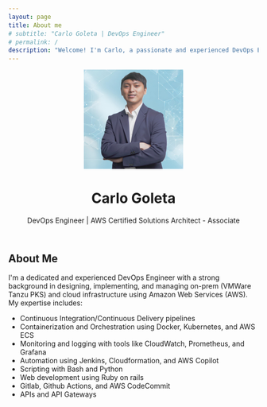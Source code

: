 ```yaml
---
layout: page
title: About me
# subtitle: "Carlo Goleta | DevOps Engineer"
# permalink: /
description: "Welcome! I'm Carlo, a passionate and experienced DevOps Engineer with a strong background in designing and implementing scalable cloud infrastructure using AWS services. With expertise in CI/CD pipelines, containerization, monitoring, and automation tools, I help organizations streamline their development processes and improve overall system performance."
---
```


<header class="masthead text-center">
  <div class="container">
    <!-- Add image of yourself here -->
    <img src="/assets/img/profile_picture.png" alt="Carlo Goleta's Profile Picture" width="200px" class="rounded-circle img-fluid profile-pic">
    <h1>Carlo Goleta</h1>
    <p class="text-muted">DevOps Engineer | AWS Certified Solutions Architect - Associate</p>
  </div>
</header>

<section id="about" class="bg-light py-5">
  <div class="container text-center">
    <h2>About Me</h2>
    <p>I'm a dedicated and experienced DevOps Engineer with a strong background in designing, implementing, and managing on-prem (VMWare Tanzu PKS) and cloud infrastructure using Amazon Web Services (AWS). My expertise includes:</p>
    <ul class="list-inline">
      <li><i class="fas fa-code mr-2"></i> Continuous Integration/Continuous Delivery pipelines</li>
      <li><i class="fab fa-docker mr-2"></i> Containerization and Orchestration using Docker, Kubernetes, and AWS ECS</li>
      <li><i class="fas fa-chart-line mr-2"></i> Monitoring and logging with tools like CloudWatch, Prometheus, and Grafana</li>
      <li><i class="fab fa-jenkins mr-2"></i> Automation using Jenkins, Cloudformation, and AWS Copilot</li>
      <li><i class="fas fa-code mr-2"></i> Scripting with Bash and Python</li>
      <li><i class="fas fa-code mr-2"></i> Web development using Ruby on rails</i> </li>
      <li><i class="fas fa-code mr-2"></i> Gitlab, Github Actions, and AWS CodeCommit</i> </li>
      <li><i class="fas fa-code mr-2"></i> APIs and API Gateways</i> </li>
    </ul>
  </div>
</section>

